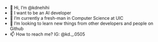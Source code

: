 - 👋 Hi, I’m @kdnehihi
- 👀 I want to be an AI developer
- 🌱 I’m currently a fresh-man in Computer Science at UIC
- 💞️ I’m looking to learn new things from other developers and people on Github
- 📫 How to reach me? IG: @kd._.0505

